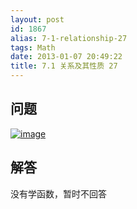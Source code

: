 ```yaml
---
layout: post
id: 1867
alias: 7-1-relationship-27
tags: Math
date: 2013-01-07 20:49:22
title: 7.1 关系及其性质 27
---
```


## 问题

[![image](http://freewind.me/wp-content/uploads/2013/01/image132.png "image")](http://freewind.me/wp-content/uploads/2013/01/image132.png)

## 解答

没有学函数，暂时不回答 

